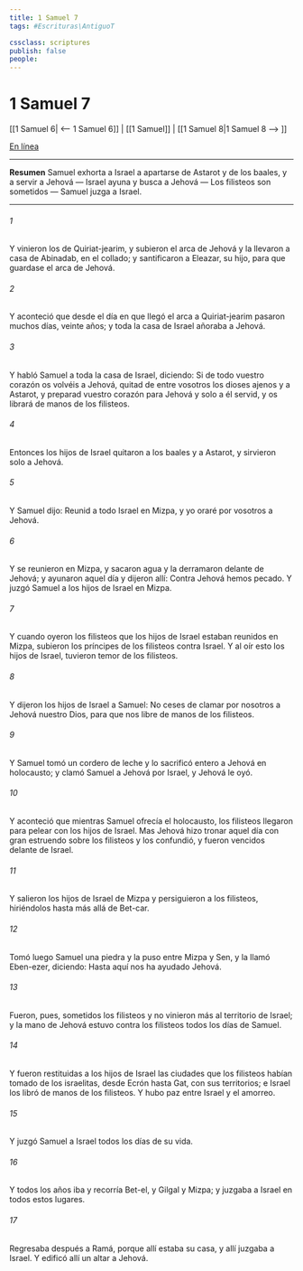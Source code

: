 ```yaml
---
title: 1 Samuel 7
tags: #Escrituras\AntiguoT

cssclass: scriptures
publish: false
people:
---
```


# 1 Samuel 7
[[1 Samuel 6| <-- 1 Samuel 6]] | [[1 Samuel]] | [[1 Samuel 8|1 Samuel 8 --> ]]

[En línea](https://churchofjesuschrist.org/study/scriptures/ot/1-sam/7?lang=spa)

---
__Resumen__
Samuel exhorta a Israel a apartarse de Astarot y de los baales, y a servir a Jehová — Israel ayuna y busca a Jehová — Los filisteos son sometidos — Samuel juzga a Israel.

---
###### 1 
Y vinieron los de Quiriat-jearim, y subieron el arca de Jehová y la llevaron a casa de Abinadab,  en el collado; y santificaron a Eleazar, su hijo, para que guardase el arca de Jehová.

###### 2 
Y aconteció que desde el día en que llegó el arca a Quiriat-jearim pasaron muchos días, veinte años; y toda la casa de Israel añoraba a Jehová.

###### 3 
Y habló Samuel a toda la casa de Israel, diciendo: Si de todo vuestro corazón os volvéis a Jehová, quitad de entre vosotros los dioses ajenos y a Astarot, y preparad vuestro corazón para Jehová y solo a él servid, y os librará de manos de los filisteos.

###### 4 
Entonces los hijos de Israel quitaron a los baales y a Astarot, y sirvieron solo a Jehová.

###### 5 
Y Samuel dijo: Reunid a todo Israel en Mizpa, y yo oraré por vosotros a Jehová.

###### 6 
Y se reunieron en Mizpa, y sacaron agua y la derramaron delante de Jehová; y ayunaron aquel día y dijeron allí: Contra Jehová hemos pecado. Y juzgó Samuel a los hijos de Israel en Mizpa.

###### 7 
Y cuando oyeron los filisteos que los hijos de Israel estaban reunidos en Mizpa, subieron los príncipes de los filisteos contra Israel. Y al oír esto los hijos de Israel, tuvieron temor de los filisteos.

###### 8 
Y dijeron los hijos de Israel a Samuel: No ceses de clamar por nosotros a Jehová nuestro Dios, para que nos libre de manos de los filisteos.

###### 9 
Y Samuel tomó un cordero de leche y lo sacrificó entero a Jehová en holocausto; y clamó Samuel a Jehová por Israel, y Jehová le oyó.

###### 10 
Y aconteció que mientras Samuel ofrecía el holocausto, los filisteos llegaron para pelear con los hijos de Israel. Mas Jehová hizo tronar aquel día con gran estruendo sobre los filisteos y los confundió, y fueron vencidos delante de Israel.

###### 11 
Y salieron los hijos de Israel de Mizpa y persiguieron a los filisteos, hiriéndolos hasta más allá de Bet-car.

###### 12 
Tomó luego Samuel una piedra y la puso entre Mizpa y Sen, y la llamó Eben-ezer, diciendo: Hasta aquí nos ha ayudado Jehová.

###### 13 
Fueron, pues, sometidos los filisteos y no vinieron más al territorio de Israel; y la mano de Jehová estuvo contra los filisteos todos los días de Samuel.

###### 14 
Y fueron restituidas a los hijos de Israel las ciudades que los filisteos habían tomado de los israelitas, desde Ecrón hasta Gat, con sus territorios; e Israel los libró de manos de los filisteos. Y hubo paz entre Israel y el amorreo.

###### 15 
Y juzgó Samuel a Israel todos los días de su vida.

###### 16 
Y todos los años iba y recorría Bet-el, y Gilgal y Mizpa; y juzgaba a Israel en todos estos lugares.

###### 17 
Regresaba después a Ramá, porque allí estaba su casa, y allí juzgaba a Israel. Y edificó allí un altar a Jehová.

